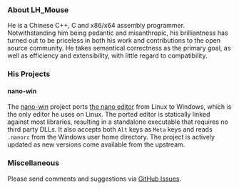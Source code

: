 ### About LH_Mouse
He is a Chinese C++, C and x86/x64 assembly programmer. Notwithstanding him being pedantic and misanthropic, his brilliantness has turned out to be priceless in both his work and contributions to the open source community. He takes semantical correctness as the primary goal, as well as efficiency and extensibility, with little regard to compatibility.

### His Projects

#### nano-win
The [nano-win](https://github.com/lhmouse/nano-win) project ports [the nano editor](https://www.nano-editor.org/) from Linux to Windows, which is the only editor he uses on Linux. The ported editor is statically linked against most libraries, resulting in a standalone executable that requires no third party DLLs. It also accepts both `Alt` keys as `Meta` keys and reads `.nanorc` from the Windows user home directory. The project is actively updated as new versions come available from the upstream.

### Miscellaneous
Please send comments and suggestions via [GitHub Issues](https://github.com/lhmouse/lhmouse.github.io/issues).
